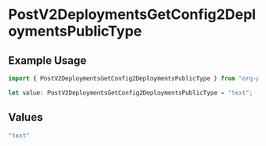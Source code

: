 # PostV2DeploymentsGetConfig2DeploymentsPublicType

## Example Usage

```typescript
import { PostV2DeploymentsGetConfig2DeploymentsPublicType } from "orq-poc-typescript/models/operations";

let value: PostV2DeploymentsGetConfig2DeploymentsPublicType = "text";
```

## Values

```typescript
"text"
```